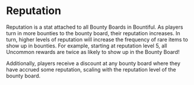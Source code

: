 
# Reputation

Reputation is a stat attached to all Bounty Boards in Bountiful. As players turn in more
bounties to the bounty board, their reputation increases. In turn, higher levels of
reputation will increase the frequency of rare items to show up in bounties. For example,
starting at reputation level 5, all Uncommon rewards are twice as likely to show up in
the Bounty Board!

Additionally, players receive a discount at any bounty board where they have accrued some
reputation, scaling with the reputation level of the bounty board.